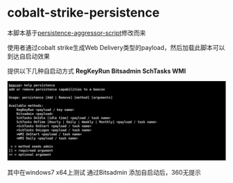 # cobalt-strike-persistence
本脚本基于[persistence-aggressor-script](https://github.com/ZonkSec/persistence-aggressor-script)修改而来

使用者通过cobalt strike生成Web Delivery类型的payload，然后加载此脚本可以到达自启动效果

提供以下几种自启动方式
**RegKeyRun
Bitsadmin
SchTasks
WMI**


![如何使用](./pic/help.jpg)

其中在windows7 x64上测试 通过Bitsadmin 添加自启动后，360无提示